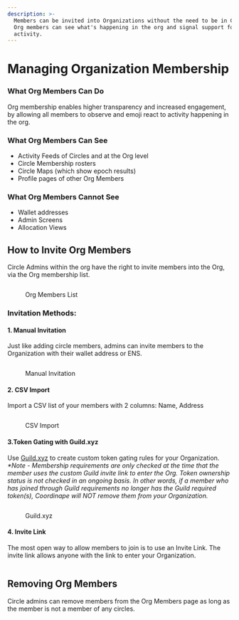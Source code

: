 ```yaml
---
description: >-
  Members can be invited into Organizations without the need to be in Circles.
  Org members can see what's happening in the org and signal support for
  activity.
---
```


# Managing Organization Membership

### What Org Members Can Do

Org membership enables higher transparency and increased engagement, by allowing all members to observe and emoji react to activity happening in the org.

### What Org Members Can See

* Activity Feeds of Circles and at the Org level
* Circle Membership rosters
* Circle Maps (which show epoch results)
* Profile pages of other Org Members

### What Org Members Cannot See

* Wallet addresses
* Admin Screens
* Allocation Views

## How to Invite Org Members

Circle Admins within the org have the right to invite members into the Org, via the Org membership list.

<figure><img src="../../../.gitbook/assets/Screenshot 2023-05-01 at 5.19.38 PM (2).png" alt=""><figcaption><p>Org Members List</p></figcaption></figure>

### Invitation Methods:

#### 1. Manual Invitation

Just like adding circle members, admins can invite members to the Organization with their wallet address or ENS.&#x20;

<figure><img src="../../../.gitbook/assets/manualInvite.png" alt=""><figcaption><p>Manual Invitation</p></figcaption></figure>

#### 2. CSV Import

Import a CSV list of your members with 2 columns: Name, Address

<figure><img src="../../../.gitbook/assets/CSVImport.png" alt=""><figcaption><p>CSV Import</p></figcaption></figure>

#### 3.Token Gating with Guild.xyz

Use [Guild.xyz](https://guild.xyz/) to create custom token gating rules for your Organization. \
_\*Note - Membership requirements are only checked at the time that the member uses the custom Guild invite link to enter the Org. Token ownership status is not checked in an ongoing basis. In other words, if a member who has joined through Guild requirements no longer has the Guild required token(s), Coordinape will NOT remove them from your Organization._

<figure><img src="../../../.gitbook/assets/guildxyz.png" alt=""><figcaption><p>Guild.xyz</p></figcaption></figure>

#### 4. Invite Link

The most open way to allow members to join is to use an Invite Link. The invite link allows anyone with the link to enter your Organization.

<figure><img src="../../../.gitbook/assets/inviteLink.png" alt=""><figcaption></figcaption></figure>

## Removing Org Members&#x20;

Circle admins can remove members from the Org Members page as long as the member is not a member of any circles.&#x20;

<figure><img src="../../../.gitbook/assets/Screenshot 2023-05-01 at 5.37.58 PM.png" alt=""><figcaption></figcaption></figure>
